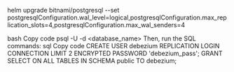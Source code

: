 

helm upgrade <release-name> bitnami/postgresql --set postgresqlConfiguration.wal_level=logical,postgresqlConfiguration.max_replication_slots=4,postgresqlConfiguration.max_wal_senders=4

bash
Copy code
psql -U <username> -d <database_name>
Then, run the SQL commands:
sql
Copy code
CREATE USER debezium REPLICATION LOGIN CONNECTION LIMIT 2 ENCRYPTED PASSWORD 'debezium_pass';
GRANT SELECT ON ALL TABLES IN SCHEMA public TO debezium;
